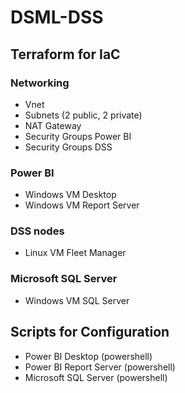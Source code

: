 # DSML-DSS

## Terraform for IaC
### Networking
- Vnet
- Subnets (2 public, 2 private) 
- NAT Gateway
- Security Groups Power BI
- Security Groups DSS

### Power BI
- Windows VM Desktop
- Windows VM Report Server

### DSS nodes
- Linux VM Fleet Manager

### Microsoft SQL Server
- Windows VM SQL Server

## Scripts for Configuration
- Power BI Desktop (powershell)
- Power BI Report Server (powershell)
- Microsoft SQL Server (powershell)


